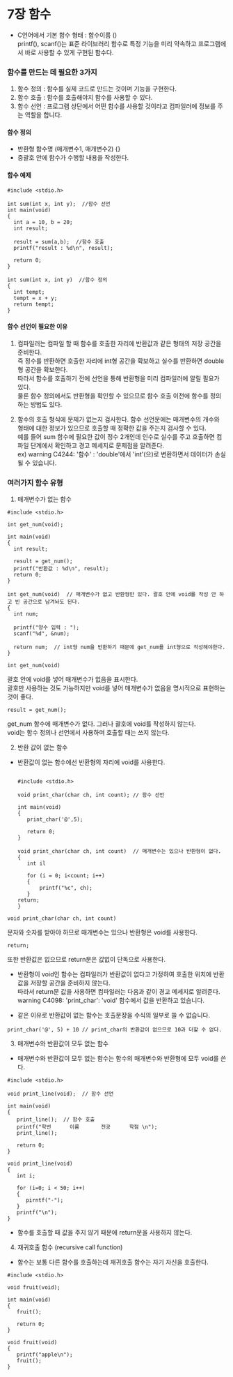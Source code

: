 # 7장 함수

- C언어에서 기본 함수 형태 : 함수이름 ()</br>
printf(), scanf()는 표준 라이브러리 함수로 특정 기능을 미리 약속하고 프로그램에서 바로 사용할 수 있게 구현된 함수다. 

### 함수를 만드는 데 필요한 3가지
1. 함수 정의 : 함수를 실제 코드로 만드는 것이며 기능을 구현한다. 
2. 함수 호출 : 함수를 호출해야지 함수를 사용할 수 있다.
3. 함수 선언 : 프로그램 상단에서 어떤 함수를 사용할 것이라고 컴파일러에 정보를 주는 역할을 합니다. 

#### 함수 정의
- 반환형 함수명 (매개변수1, 매개변수2) {}
- 중괄호 안에 함수가 수행할 내용을 작성한다.



#### 함수 예제

```
#include <stdio.h>

int sum(int x, int y);  //함수 선언 
int main(void)
{
  int a = 10, b = 20;
  int result;

  result = sum(a,b);  //함수 호출
  printf("result : %d\n", result);

  return 0;
}

int sum(int x, int y)  //함수 정의
{
  int tempt;
  tempt = x + y;
  return tempt;
}
```

#### 함수 선언이 필요한 이유
1. 컴파일러는 컴파일 할 때 함수를 호출한 자리에 반환값과 같은 형태의 저장 공간을 준비한다. </br>
즉 정수를 반환하면 호출한 자리에 int형 공간을 확보하고 실수를 반환하면 double형 공간을 확보한다.</br>
따라서 함수를 호출하기 전에 선언을 통해 반환형을 미리 컴파일러에 알릴 필요가 있다.</br>
물론 함수 정의에서도 반환형을 확인할 수 있으므로 함수 호출 이전에 함수를 정의하는 방법도 있다. </br>


2. 함수의 호출 형식에 문제가 없는지 검사한다.
함수 선언문에는 매개변수의 개수와 형태에 대한 정보가 있으므로 호출할 때 정확한 값을 주는지 검사할 수 있다. </br>
예를 들어 sum 함수에 필요한 값이 정수 2개인데 인수로 실수를 주고 호출하면 컴파일 단계에서 확인하고 경고 메세지로 문제점을 알려준다. </br>
ex) warning C4244: '함수' : 'double'에서 'int'(으)로 변환하면서 데이터가 손실될 수 있습니다. </br>


### 여러가지 함수 유형
1. 매개변수가 없는 함수

```
#include <stdio.h>

int get_num(void);

int main(void)
{
  int result;

  result = get_num();
  printf("반환값 : %d\n", result);
  return 0;
}

int get_num(void)  // 매개변수가 없고 반환형만 있다. 괄호 안에 void를 작성 안 하고 빈 공간으로 남겨놔도 된다. 
{
  int num;

  printf("양수 입력 : ");
  scanf("%d", &num);

  return num;  // int형 num을 반환하기 때문에 get_num를 int형으로 작성해야한다. 
}
```


```
int get_num(void)
```
괄호 안에 void를 넣어 매개변수가 없음을 표시한다. </br>
괄호만 사용하는 것도 가능하지만 void를 넣어 매개변수가 없음을 명시적으로 표현하는 것이 좋다.


```
result = get_num();
```
get_num 함수에 매개변수가 없다. 그러나 괄호에 void를 작성하지 않는다. </br>
void는 함수 정의나 선언에서 사용하며 호출할 때는 쓰지 않는다. </br>


2. 반환 값이 없는 함수
- 반환값이 없는 함수에선 반환형의 자리에 void를 사용한다.

  ```

  #include <stdio.h>

  void print_char(char ch, int count); // 함수 선언

  int main(void)
  {
     print_char('@',5);

     return 0;
  }

  void print_char(char ch, int count)  // 매개변수는 있으나 반환형이 없다.
  {
     int il

     for (i = 0; i<count; i++)
     {
         printf("%c", ch);
     }
  return;
  }
  ```
  
```
void print_char(char ch, int count)
```
문자와 숫자를 받아야 하므로 매개변수는 있으나 반환형은 void를 사용한다.</br>

```
return;
```
또한 반환값은 없으므로 return문은 값없이 단독으로 사용한다.



- 반환형이 void인 함수는 컴파일러가 반환값이 없다고 가정하여 호출한 위치에 반환값을 저장할 공간을 준비하지 않는다. </br>
  따라서 return문 값을 사용하면 컴파일러는 다음과 같이 경고 메세지로 알려준다. </br>
  warning C4098: 'print_char': 'void' 함수에서 값을 반환하고 있습니다.

- 같은 이유로 반환값이 없는 함수는 호출문장을 수식의 일부로 쓸 수 없습니다.


```
print_char('@', 5) + 10 // print_char의 반환값이 없으므로 10과 더할 수 없다.
```




3. 매개변수와 반환값이 모두 없는 함수
- 매개변수와 반환값이 모두 없는 함수는 함수의 매개변수와 반환형에 모두 void를 쓴다.



```
#include <stdio.h>

void print_line(void);  // 함수 선언

int main(void)
{
   print_line();  // 함수 호출
   printf("학번      이름       전공      학점 \n");
   print_line();

   return 0;
}

void print_line(void)
{
   int i;

   for (i=0; i < 50; i++)
   {
      pirntf("-");
   }
   printf("\n");
}
```

- 함수를 호출할 때 값을 주지 않기 때문에 return문을 사용하지 않는다.




4. 재귀호출 함수 (recursive call function)
- 함수는 보통 다른 함수를 호출하는데 재귀호출 함수는 자기 자신을 호출한다.

```
#include <stdio.h>

void fruit(void);

int main(void)
{
   fruit();

   return 0;
}

void fruit(void)
{
   printf("apple\n");
   fruit();
}
```


   

  

